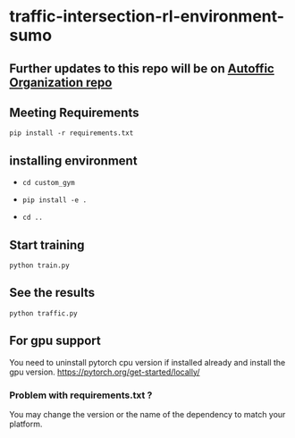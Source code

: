 # traffic-intersection-rl-environment-sumo

## Further updates to this repo will be on [Autoffic Organization repo](https://github.com/Autoffic/rl-environment)

## Meeting Requirements
`pip install -r requirements.txt`

## installing environment
- `cd custom_gym`

- `pip install -e .`

- `cd ..`

## Start training
`python train.py`

## See the results
`python traffic.py`

## For gpu support
You need to uninstall pytorch cpu version if installed already and install the gpu version.
https://pytorch.org/get-started/locally/

### Problem with requirements.txt ?
You may change the version or the name of the dependency to match your platform.
